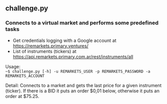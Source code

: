 ## challenge.py

### Connects to a virtual market and performs some predefined tasks

- Get credentials logging with a Google account at https://remarkets.primary.ventures/
- List of instruments (tickers) at https://api.remarkets.primary.com.ar/rest/instruments/all

Usage:  
`~$ challenge.py [-h] -u REMARKETS_USER -p REMARKETS_PASSWORD -a REMARKETS_ACCOUNT`

Detail: Connects to a market and gets the last price for a given instrument (ticker).
If there is a BID it puts an order $0,01 below, otherwise it puts an order at $75.25.
